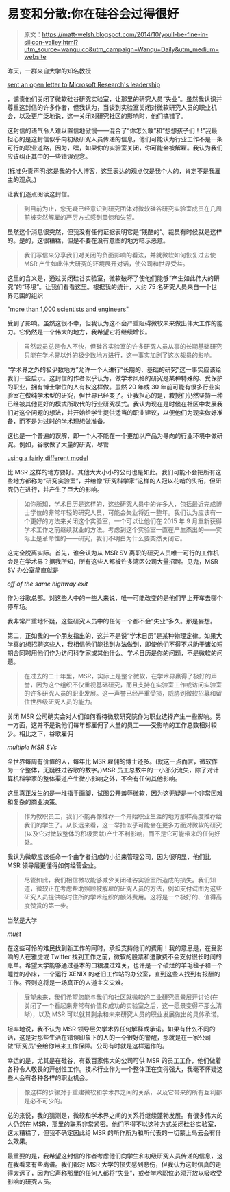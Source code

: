 # 易变和分散:你在硅谷会过得很好

> 原文：<https://matt-welsh.blogspot.com/2014/10/youll-be-fine-in-silicon-valley.html?utm_source=wanqu.co&utm_campaign=Wanqu+Daily&utm_medium=website>

昨天，一群来自大学的知名教授

[sent an open letter to Microsoft Research's leadership](http://thmatters.wordpress.com/2014/10/14/letter-re-closing-of-microsoft-research-silicon-valley/)

，谴责他们关闭了微软硅谷研究实验室，让那里的研究人员“失业”。虽然我认识并尊重这封信的许多作者，但我认为，当谈到实验室关闭对微软研究人员的职业机会，以及更广泛地说，这一关闭对研究社区的影响时，他们搞错了。

这封信的语气令人难以置信地傲慢——混合了“你怎么敢”和“想想孩子们！!"我最担心的是这封信似乎向初级研究人员传递的信息，他们可能认为行业工作不是一条可行的职业道路，因为，嘿，如果你的实验室关闭，你可能会被解雇。我认为我们应该纠正其中的一些错误观念。

(标准免责声明:这是我的个人博客，这里表达的观点仅是我个人的，肯定不是我雇主的观点。)

让我们逐点阅读这封信。

> 到目前为止，您无疑已经意识到研究团体对微软硅谷研究实验室成员在几周前被突然解雇的严厉方式感到震惊和失望。

虽然这个消息很突然，但我没有任何证据表明它是“残酷的”。裁员有时候就是这样的。是的，这很糟糕，但是不要在没有意图的地方暗示恶意。

> 我们写信来分享我们对关闭的负面影响的看法，并就微软如何恢复过去使 MSR 产生如此伟大研究的环境展开对话，使公司和世界受益。

这里的含义是，通过关闭硅谷实验室，微软破坏了使他们能够“产生如此伟大的研究”的“环境”。让我们看看这里。根据我的统计，大约 75 名研究人员来自一个世界范围的组织

["more than 1,000 scientists and engineers"](http://research.microsoft.com/en-us/about/default.aspx)

受到了影响。虽然这很不幸，但我认为这不会严重阻碍微软未来做出伟大工作的能力。它仍然是一个伟大的地方，我希望它将继续增长。

> 虽然裁员总是令人不快，但硅谷实验室的许多研究人员从事的长期基础研究只能在学术界以外的极少数地方进行，这一事实加剧了这次裁员的影响。

“学术界之外的极少数地方”允许一个人进行“长期的、基础的研究”这一事实应该给我们一些启示。这封信的作者似乎认为，做学术风格的研究是某种特殊的、受保护的职业，拥有博士学位的人有权这样做。虽然 20 年或 30 年前可能有很多行业实验室在做纯学术型的研究，但世界已经变了。让我担心的是，教授们仍然坚持一种已经被其他更好的模式所取代的行业研究模式。我认为现在是时候在社区中发展我们对这个问题的想法，并开始给学生提供适当的职业建议，以便他们为现实做好准备，而不是为过时的学术理想做准备。

这也是一个普遍的误解，即一个人不能在一个更加以产品为导向的行业环境中做研究。例如，谷歌做了大量的研究，尽管

[using a fairly different model](http://cacm.acm.org/magazines/2012/7/151226-googles-hybrid-approach-to-research/fulltext)

比 MSR 这样的地方要好。其他大大小小的公司也是如此。我们可能不会把所有这些地方都称为“研究实验室”，并给像“研究科学家”这样的人冠以花哨的头衔，但研究仍在进行，并产生了巨大的影响。

> 如你所知，学术日历是这样的，这些研究人员中的许多人，包括最近完成博士学位的非常年轻的研究人员，可能会失业将近一整年。我们认为应该有一个更好的方法来关闭这个实验室，一个可以让他们在 2015 年 9 月重新获得学术工作之前继续就业的方法。考虑到这个实验室一直在产生杰出的——实际上是革命性的——研究，我们不明白为什么要突然关闭它。

这完全脱离实际。首先，谁会认为从 MSR SV 离职的研究人员唯一可行的工作机会是在学术界？据我所知，所有这些人都被许多湾区公司大量招聘。见鬼，MSR SV 办公室简直就是

*off of the same highway exit*

作为谷歌总部。对这些人中的一些人来说，唯一可能改变的是他们早上开车去哪个停车场。

我非常严重地怀疑，这些研究人员中的任何一个都不会“失业”多久。那是妄想。

第二，正如我的一个朋友指出的，这并不是说“学术日历”是某种物理定律。如果大学真的想招聘这些人，我相信他们能找到办法做到，即使他们不得不求助于诸如短期合同聘用他们作为访问科学家或其他什么。学术日历是你的问题，不是微软的问题。

> 在过去的二十年里，MSR，实际上是整个微软，在学术界赢得了极好的声誉，因为这个组织不仅重视基础研究，而且支持在实验室工作或访问实验室的许多研究人员的职业发展。这一声誉已经严重受损，威胁到微软招募和留住世界级研究人员的能力。

关闭 MSR 公司确实会对人们如何看待微软研究院作为职业选择产生一些影响。另一方面，这并不是说他们每年都雇佣了大量的员工——受影响的工作总数相对较少。相比之下，谷歌雇佣

*multiple MSR SVs*

全世界每周有价值的人，每年比 MSR 雇佣的博士还多。(就这一点而言，微软作为一个整体，无疑胜过谷歌的数字。)MSR 员工总数中的一小部分流失，除了对计算机科学家的整体渠道产生微小影响之外，不会有任何其他影响。

这里真正发生的是一堆指手画脚，试图公开羞辱微软，因为这无疑是一个非常困难和复杂的商业决策。

> 作为教职员工，我们不能再像推荐一个开始职业生涯的地方那样高度推荐给我们的学生了。从长远来看，这一举措似乎可能会在更多方面对微软的研究(以及它对微软整体的积极贡献)产生不利影响，而不是它可能带来的任何好处。

我认为微软应该任命一个由学者组成的小组来管理公司，因为很明显，他们比 MSR 领导层更懂得如何经营企业。

> 尽管如此，我们相信微软能够减少关闭硅谷实验室所造成的损失。我们知道，微软正在考虑帮助照顾被解雇的研究人员的方法，例如支付试图为这些研究人员提供临时住所的学术组织的额外费用。这将是一个极好的、值得高度赞赏的第一步。

当然是大学

*must*

在这些可怜的难民找到新工作的同时，承担支持他们的费用！我的意思是，在受影响的人在雅虎或 Twitter 找到工作之前，微软的股票和遣散费不会支付很长时间的账单。希望大学能够通过基本的口粮渡过难关，也许是一个破烂的羊毛毯子和一个睡觉的小床，一个运行 XENIX 的老旧工作站的办公室，直到这些人找到有报酬的工作。否则这将是一场真正的人道主义灾难。

> 展望未来，我们希望您能与我们和社区就微软的工业研究愿景展开讨论(在关闭了一个看起来非常有价值和成功的实验室之后，这一愿景变得不那么清晰)，以及 MSR 可以就其剩余和未来研究人员的职业发展做出的具体承诺。

坦率地说，我不认为 MSR 领导层欠学术界任何解释或承诺。如果有什么不同的话，这是对那些生活在错误印象下的人的一个很好的警醒，那就是在一家公司做“研究员”会给你带来工作保障。公司有时就是这样运作的。

幸运的是，尤其是在硅谷，有数百家伟大的公司可供 MSR 的员工工作，他们做着各种令人敬畏的开创性工作。技术行业作为一个整体正在变得强大，我毫不怀疑这些人会有各种各样的职业机会。

> 像这样的步骤对于重建微软和学术界之间的关系，以及它带来的所有互利都是必不可少的。

总的来说，我的猜测是，微软和学术界之间的关系将继续蓬勃发展。有很多伟大的人仍然在 MSR，那里的联系非常紧密。他们不得不以这种方式关闭硅谷实验室，这太糟糕了，但我不确定因此给 MSR 的所作所为和所代表的一切蒙上乌云会有什么效果。

最重要的是，我希望这封信的作者考虑他们向学生和初级研究人员传递的信息，这在我看来有些离谱。我们都对 MSR 大学的损失感到悲伤，但我认为这封信真的走得太远了，因为它声称那里的任何人都将“失业”，或者学术职位必须开放以吸收受影响的研究人员。